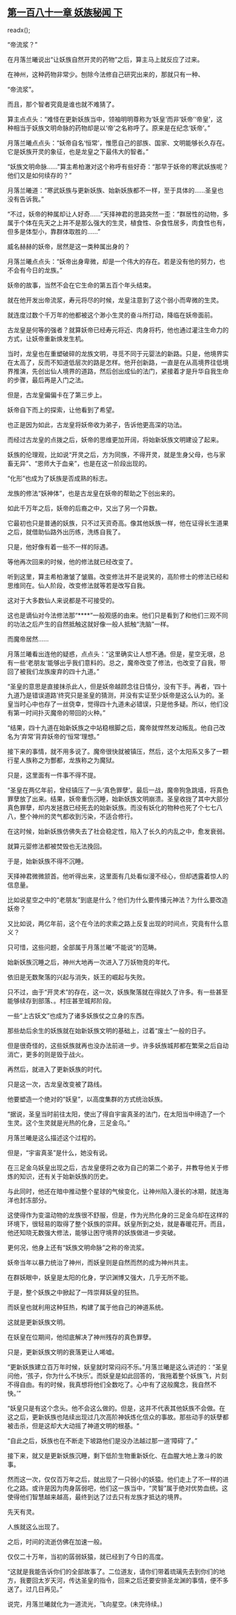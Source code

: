 ## [第一百八十一章 妖族秘闻 下](https://www.xxbiquge.com/11_11207/9101728.html)
readx();

  “帝流浆？”

  在月落兰曦说出“让妖族自然开灵的药物”之后，算主马上就反应了过来。

  在神州，这种药物非常少。刨除今法修自己研究出来的，那就只有一种、

  “帝流浆”。

  而且，那个智者究竟是谁也就不难猜了。

  算主点点头：“难怪在更新妖族当中，领袖明明尊称为‘妖皇’而非‘妖帝’‘帝皇’，这种相当于妖族文明命脉的药物却是以‘帝’之名称呼了。原来是在纪念‘妖帝’。”

  月落兰曦点点头：“妖帝自名‘恒常’，惟愿自己的部族、国家、文明能够长久存在。它是妖族开灵的象征，也是龙皇之下最伟大的智者。”

  “妖族文明命脉……”算主希柏澈对这个称呼有些好奇：“那早于妖帝的寒武妖族呢？他们又是如何续存的？”

  月落兰曦道：“寒武妖族与更新妖族、始新妖族都不一样，至于具体的……圣皇也没有告诉我。”

  “不过，妖帝的种属却让人好奇……”天择神君的思路突然一歪：“群居性的动物，多属于个体在先天之上并不是那么强大的生灵，植食性、杂食性居多，肉食性也有，但多是体型小，靠群体取胜的……”

  威名赫赫的妖帝，居然是这一类种属出身的？

  月落兰曦点点头：“妖帝出身卑微，却是一个伟大的存在。若是没有他的努力，也不会有今日的龙族。”

  妖帝的故事，当然不会在它生命的第五百个年头结束。

  就在他开发出帝流浆，寿元将尽的时候，龙皇注意到了这个弱小而卑微的生灵。

  就连度过数个千万年的他都被这个渺小生灵的奋斗所打动，降临在妖帝面前。

  古龙皇是何等的强者？就算妖帝已经寿元将近、肉身将朽，他也通过灌注生命力的方式，让妖帝重新焕发生机。

  当时，龙皇也在重塑破碎的龙族文明，寻觅不同于元婴法的新路。只是，他境界实在太高了，反而不知道低层次的路是怎样。他开创新路，一直是在从高境界往低境界推演，先创出仙人境界的道路，然后创出成仙的法门，紧接着才是升华自我生命的步骤，最后再是入门之法。

  但是，古龙皇偏偏卡在了第三步上。

  妖帝自下而上的探索，让他看到了希望。

  也正是因为如此，古龙皇将妖帝收为弟子，告诉他更高深的功法。

  而经过古龙皇的点拨之后，妖帝的思维更加开阔，将始新妖族文明建设了起来。

  妖族的伦理观，比如说“开灵之后，方为同族，不得开灵，就是生身父母，也与家畜无异”、“恩师大于血亲”，也是在这一阶段出现的。

  “化形”也成为了妖族是否成熟的标志。

  龙族的修法“妖神体”，也是古龙皇在妖帝的帮助之下创出来的。

  如此千万年之后，妖帝的后裔之中，又出了另一个异数。

  它最初也只是普通的妖族，只不过天资奇高。像其他妖族一样，他在证得长生道果之后，就借助仙路外出历练，洗练自我了。

  只是，他好像有着一些不一样的际遇。

  等他再次回来的时候，他的修法就已经改变了。

  听到这里，算主希柏澈皱了皱眉。改变修法并不是说笑的，高阶修士的修法已经和思维同在。仙人阶段，改变修法就等若是改写自我。

  这对于大多数仙人来说都是不可接受的。

  这也是谪仙对今法修法那“****”一般观感的由来。他们只是看到了和他们三观不同的功法之后产生的自然抵触这就好像一般人抵触“洗脑”一样。

  而魔帝居然……

  月落兰曦看出连他的疑惑，点点头：“这里确实让人想不通。但是，星空无垠，总有一些‘老朋友’能够出乎我们意料的。总之，魔帝改变了修法，也改变了自我，带回了被我们龙族废弃的四十九道。”

  “圣皇的意思是直接抹杀此人，但是妖帝越顾念往日情分，没有下手。再者，‘四十九道乃是错误道路’终究只是圣皇的猜测，并没有实证至少妖帝是这么认为的。圣皇当时心中也存了一丝侥幸，觉得四十九道未必错误，只是他多疑。所以，他们没有第一时间扑灭魔帝的带回的火种。”

  “结果，四十九道在始新妖族之中站稳根脚之后，魔帝就悍然发动叛乱。他自己改名为‘弃常’背弃妖帝的‘恒常’理想。”

  接下来的事情，就不用多说了。魔帝很快就被镇压，然后，这个太阳系又多了一颗行星人族称之为酆都，龙族称之为魔狱。

  只是，这里面有一件事不得不提。

  “圣皇在两亿年前，曾经镇压了一头‘真色罪孽’。最后一战，魔帝狗急跳墙，将真色罪孽放了出来。结果，妖帝重伤沉睡，始新妖族文明崩溃。圣皇收拢了其中大部分真色罪孽，却内发拯救已经死去的始新妖族。而没有妖化的物种也死了个七七八八，整个神州的灵气都收到污染，不适合修行。

  在这时候，始新妖族仿佛失去了社会稳定性，陷入了长久的内乱之中，愈发衰弱。

  就算元婴修法都被焚毁也无法挽回。

  于是，始新妖族不得不沉睡。

  天择神君微微颔首。他听得出来，这里面有几处看似漫不经心，但却透露着惊人的信息量。

  比如说星空之中的“老朋友”到底是什么？他们为什么要传播元神法？为什么要改造妖帝？

  又比如说，两亿年前，这个在今法的求索之路上反复出现的时间点，究竟有什么意义？

  只可惜，这些问题，全部属于月落兰曦“不能说”的范畴。

  始新妖族沉睡之后，神州大地再一次进入了万妖物竞的年代。

  依旧是无数聚落的兴起与消失，妖王的崛起与失败。

  只不过，由于“开灵术”的存在，这一次，妖族聚落就在得就久了许多。有一些甚至能够续存到部落、。村庄甚至城邦阶段。

  一些“上古妖文”也成为了诸多妖族仗之立身的东西。

  那些劫后余生的妖族就在始新妖族文明的基础上，过着“废土”一般的日子。

  但是很奇怪的，这些妖族就再也没办法前进一步。许多妖族城邦都在繁荣之后自动消亡，更多的则是毁于战火。

  再然后，就进入了更新妖族的时代。

  只是这一次，古龙皇改变被了路线。

  他要塑造一个绝对的“妖皇”，以高度集群的方式统治妖族。

  “据说，圣皇当时前往太阳，使出了得自宇宙真圣的法门，在太阳当中缔造了一个生灵。这个生灵就是光热的化身，三足金乌。”

  月落兰曦是这么描述这个过程的。

  但是，“宇宙真圣”是什么，她没有说。

  在三足金乌妖皇出现之后，古龙皇便将之收为自己的第二个弟子，并教导他关于修炼的知识，还有关于始新妖族的历史。

  与此同时，他还在暗中推动整个星球的气候变化，让神州陷入漫长的冰期，就连海洋也封冻部分。

  这使得作为变温动物的龙族很不舒服，但是，作为光热化身的三足金乌却在这样的环境下，很轻易的取得了整个妖族的崇拜。妖皇所到之处，就是春暖花开。而且，他还知晓无数强大修法，能够让困守境界的妖族做进一步突破。

  更何况，他身上还有“妖族文明命脉”之称的帝流浆。

  妖帝当年以暴力统治了神州，而妖皇则是自然而然的成为神州共主。

  在群妖眼中，妖皇是太阳的化身，学识渊博又强大，几乎无所不能。

  于是，整个妖族之中掀起了一阵崇拜妖皇的狂热。

  而妖皇也就利用这种狂热，构建了属于他自己的神道系统。

  这就是更新妖族文明。

  在妖皇在位期间，他彻底解决了神州残存的真色罪孽。

  只是，更新妖族文明的衰落更让人唏嘘。

  “更新妖族建立百万年时候，妖皇就时常闷闷不乐。”月落兰曦是这么讲述的：“圣皇问他，‘孩子，你为什么不快乐’。而妖皇是如此回答的，‘我拖着整个妖族飞，片刻不得自由。有的时候，我真想将他们全数吃了。心中有了这般魔念，我自然不快。’”

  “妖皇只是有这个念头。他不会这么做的。但是，这并不代表其他妖族不会做。在这之后，更新妖族也陆续出现过几次高阶神妖炼化信众的事故。那些动手的妖孽都被击杀，但是这却大大动摇了神道文明的根基。“

  “自此之后，妖族也在不断走下坡路他们是没办法越过那一道‘障碍’了。”

  接下来，就又是更新妖族沉睡，剩下低阶生物重新妖化、在血腥大地上激斗的故事。

  然而这一次，仅仅百万年之后，就出现了一只弱小的妖猿。他们走上了不一样的进化之路。或许是因为肉身孱弱吧，他们这一族当中，“灵智”属于绝对优势血统。这使得他们智慧越来越高，最终到达了过去只有龙族才抵达的境界。

  先天有灵。

  人族就这么出现了。

  之后，时间的流逝仿佛在加速一般。

  仅仅二十万年，当初的孱弱妖猿，就已经到了今日的高度。

  “这就是我能告诉你们的全部故事了。二位道友，请你们带着琉璃先去到你们的地方，我要回太岁天河，传达圣皇的指令，回来之后还要安排圣龙渊的事情，便不多送了。过几日再见。”

  说完，月落兰曦就化为一道流光，飞向星空。(未完待续。)
